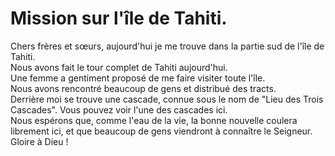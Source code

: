# Mission sur l'île de Tahiti.  

Chers frères et sœurs, aujourd'hui je me trouve dans la partie sud de l'île de Tahiti.  
Nous avons fait le tour complet de Tahiti aujourd'hui.  
Une femme a gentiment proposé de me faire visiter toute l'île.  
Nous avons rencontré beaucoup de gens et distribué des tracts.  
Derrière moi se trouve une cascade, connue sous le nom de "Lieu des Trois Cascades". Vous pouvez voir l'une des cascades ici.  
Nous espérons que, comme l'eau de la vie, la bonne nouvelle coulera librement ici, et que beaucoup de gens viendront à connaître le Seigneur.  
Gloire à Dieu !

